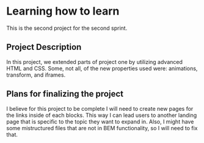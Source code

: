 # Learning how to learn

This is the second project for the second sprint. 

## Project Description

In this project, we extended parts of project one by utilizing advanced HTML and CSS. Some, not all, of the new properties used were: animations, transform, and iframes.

## Plans for finalizing the project

I believe for this project to be complete I will need to create new pages for the links inside of each blocks. This way I can lead users to another landing page that is specific to the topic they want to expand in. Also, I might have some mistructured files that are not in BEM functionality, so I will need to fix that. 